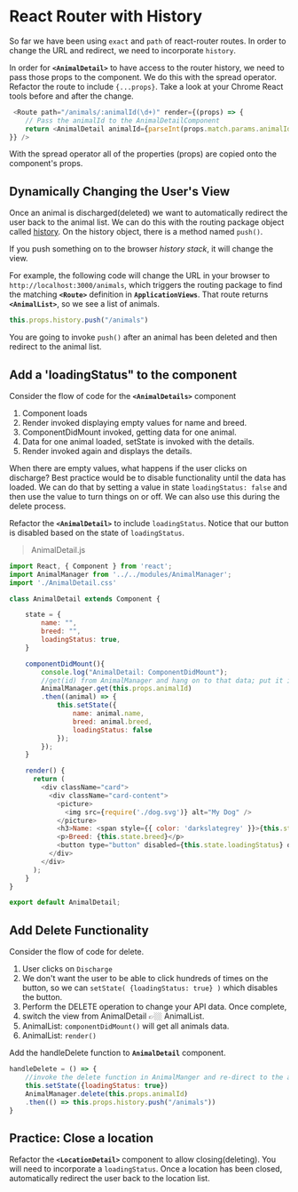 # React Router with History
So far we have been using `exact` and `path` of react-router routes. In order to change the URL and redirect, we need to incorporate `history`.

In order for **`<AnimalDetail>`** to have access to the router history, we need to pass those props to the component. We do this with the spread operator. Refactor the route to include `{...props}`. Take a look at your Chrome React tools before and after the change.

```js
 <Route path="/animals/:animalId(\d+)" render={(props) => {
    // Pass the animalId to the AnimalDetailComponent
    return <AnimalDetail animalId={parseInt(props.match.params.animalId)} {...props}/>
}} />
```
With the spread operator all of the properties (props) are copied onto the component's props.

## Dynamically Changing the User's View

Once an animal is discharged(deleted) we want to automatically redirect the user back to the animal list. We can do this with the routing package object called [history](https://github.com/ReactTraining/react-router/blob/master/packages/react-router/docs/api/history.md). On the history object, there is a method named `push()`.

If you push something on to the browser _history stack_, it will change the view.

For example, the following code will change the URL in your browser to `http://localhost:3000/animals`, which triggers the routing package to find the matching **`<Route>`** definition in **`ApplicationViews`**. That route returns **`<AnimalList>`**, so we see a list of animals.

```js
this.props.history.push("/animals")
```

You are going to invoke `push()` after an animal has been deleted and then redirect to the animal list.


## Add a 'loadingStatus" to the component
Consider the flow of code for the **`<AnimalDetails>`** component

1. Component loads
1. Render invoked displaying empty values for name and breed.
1. ComponentDidMount invoked, getting data for one animal.
1. Data for one animal loaded, setState is invoked with the details.
1. Render invoked again and displays the details.

When there are empty values, what happens if the user clicks on discharge? Best practice would be to disable functionality until the data has loaded. We can do that by setting a value in state `loadingStatus: false` and then use the value to turn things on or off. We can also use this during the delete process.

Refactor the **`<AnimalDetail>`** to include `loadingStatus`. Notice that our button is disabled based on the state of `loadingStatus`.

> AnimalDetail.js


```js
import React, { Component } from 'react';
import AnimalManager from '../../modules/AnimalManager';
import './AnimalDetail.css'

class AnimalDetail extends Component {

    state = {
        name: "",
        breed: "",
        loadingStatus: true,
    }

    componentDidMount(){
        console.log("AnimalDetail: ComponentDidMount");
        //get(id) from AnimalManager and hang on to that data; put it into state
        AnimalManager.get(this.props.animalId)
        .then((animal) => {
            this.setState({
                name: animal.name,
                breed: animal.breed,
                loadingStatus: false
            });
        });
    }

    render() {
      return (
        <div className="card">
          <div className="card-content">
            <picture>
              <img src={require('./dog.svg')} alt="My Dog" />
            </picture>
            <h3>Name: <span style={{ color: 'darkslategrey' }}>{this.state.name}</span></h3>
            <p>Breed: {this.state.breed}</p>
            <button type="button" disabled={this.state.loadingStatus} onClick={this.handleDelete}>Discharge</button>
          </div>
        </div>
      );
    }
}

export default AnimalDetail;

```

## Add Delete Functionality
Consider the flow of code for delete.
1. User clicks on `Discharge`
1. We don't want the user to be able to click hundreds of times on the button, so we can `setState( {loadingStatus: true} )` which disables the button.
1. Perform the DELETE operation to change your API data. Once complete,
1. switch the view from AnimalDetail 👉🏼 AnimalList.
1. AnimalList: `componentDidMount()` will get all animals data.
1. AnimalList: `render()`

Add the handleDelete function to **`AnimalDetail`** component.

```js
handleDelete = () => {
    //invoke the delete function in AnimalManger and re-direct to the animal list.
    this.setState({loadingStatus: true})
    AnimalManager.delete(this.props.animalId)
    .then(() => this.props.history.push("/animals"))
}

```

## Practice: Close a location
Refactor the **`<LocationDetail>`** component to allow closing(deleting). You will need to incorporate a `loadingStatus`. Once a location has been closed, automatically redirect the user back to the location list.


